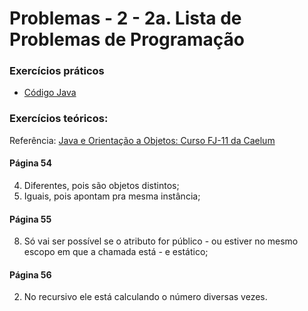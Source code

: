 # Problemas - 2 - 2a. Lista de Problemas de Programação
### Exercícios práticos
- [Código Java](https://github.com/pedrofsn/espweb-mob-poo/tree/master/lista_2/src/br/ufg/espmob)

### Exercícios teóricos:
Referência: [Java e Orientação a Objetos: Curso FJ-11 da Caelum](https://www.caelum.com.br/download/caelum-java-objetos-fj11.pdf)

#### Página 54
4) Diferentes, pois são objetos distintos;
5) Iguais, pois apontam pra mesma instância;

#### Página 55
8) Só vai ser possível se o atributo for público - ou estiver no mesmo escopo em que a chamada está - e estático;

#### Página 56
2) No recursivo ele está calculando o número diversas vezes.
